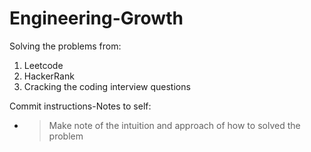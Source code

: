 # Engineering-Growth
Solving the problems from:
1. Leetcode
2. HackerRank
3. Cracking the coding interview questions

Commit instructions-Notes to self:
* > Make note of the intuition and approach of how to solved the problem
